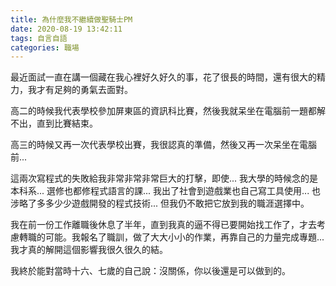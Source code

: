 ```yaml
---
title: 為什麼我不繼續做聖騎士PM
date: 2020-08-19 13:42:11
tags: 自言自語
categories: 職場
---
```

最近面試一直在講一個藏在我心裡好久好久的事，花了很長的時間，還有很大的精力，我才有足夠的勇氣去面對。

高二的時候我代表學校參加屏東區的資訊科比賽，然後我就呆坐在電腦前一題都解不出，直到比賽結束。

高三的時候又再一次代表學校出賽，我很認真的準備，然後又再一次呆坐在電腦前...

<!-- more -->

這兩次寫程式的失敗給我非常非常非常巨大的打擊，即使...
我大學的時候念的是本科系...
選修也都修程式語言的課...
我出了社會到遊戲業也自己寫工具使用...
也涉略了多多少少遊戲開發的程式技術...
但我仍不敢把它放到我的職涯選擇中。

我在前一份工作離職後休息了半年，直到我真的逼不得已要開始找工作了，才去考慮轉職的可能。我報名了職訓，做了大大小小的作業，再靠自己的力量完成專題...我才真的解開這個影響我很久很久的結。

我終於能對當時十六、七歲的自己說：沒關係，你以後還是可以做到的。